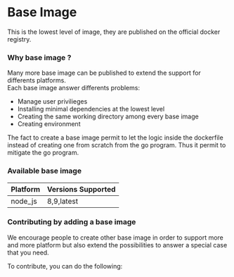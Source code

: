 # Base Image

This is the lowest level of image, they are published on the official docker registry.

### Why base image ?

Many more base image can be published to extend the support for differents platforms.  
Each base image answer differents problems:

- Manage user privilieges
- Installing minimal dependencies at the lowest level
- Creating the same working directory among every base image
- Creating environment

The fact to create a base image permit to let the logic inside the dockerfile instead of creating one from scratch from the go program. Thus it permit to mitigate the go program.

### Available base image

| Platform | Versions Supported |
| -------- | ------------------ |
| node_js  | 8,9,latest         |

### Contributing by adding a base image

We encourage people to create other base image in order to support more and more platform but also extend the possibilities to answer a special case that you need.

To contribute, you can do the following:

